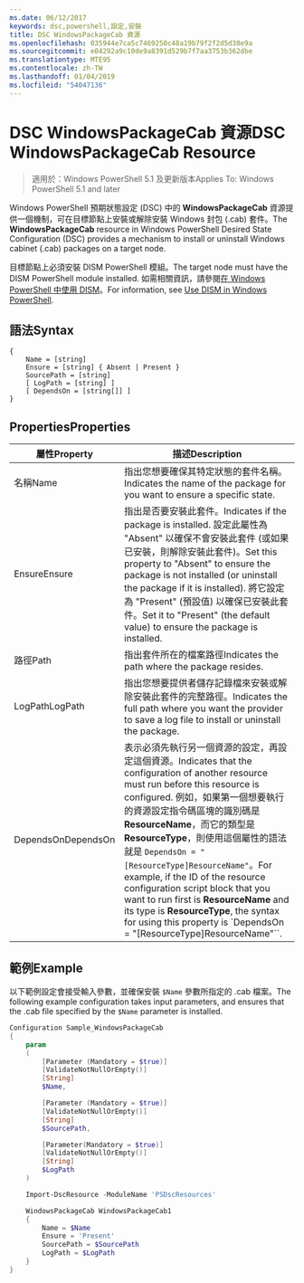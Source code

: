 ```yaml
---
ms.date: 06/12/2017
keywords: dsc,powershell,設定,安裝
title: DSC WindowsPackageCab 資源
ms.openlocfilehash: 035944e7ca5c7469250c48a19b79f2f2d5d38e9a
ms.sourcegitcommit: e04292a9c10de9a8391d529b7f7aa3753b362dbe
ms.translationtype: MTE95
ms.contentlocale: zh-TW
ms.lasthandoff: 01/04/2019
ms.locfileid: "54047136"
---
```

# <a name="dsc-windowspackagecab-resource"></a><span data-ttu-id="b06f2-103">DSC WindowsPackageCab 資源</span><span class="sxs-lookup"><span data-stu-id="b06f2-103">DSC WindowsPackageCab Resource</span></span>

> <span data-ttu-id="b06f2-104">適用於：Windows PowerShell 5.1 及更新版本</span><span class="sxs-lookup"><span data-stu-id="b06f2-104">Applies To: Windows PowerShell 5.1 and later</span></span>

<span data-ttu-id="b06f2-105">Windows PowerShell 預期狀態設定 (DSC) 中的 **WindowsPackageCab** 資源提供一個機制，可在目標節點上安裝或解除安裝 Windows 封包 (.cab) 套件。</span><span class="sxs-lookup"><span data-stu-id="b06f2-105">The **WindowsPackageCab** resource in Windows PowerShell Desired State Configuration (DSC) provides a mechanism to install or uninstall Windows cabinet (.cab) packages on a target node.</span></span>

<span data-ttu-id="b06f2-106">目標節點上必須安裝 DISM PowerShell 模組。</span><span class="sxs-lookup"><span data-stu-id="b06f2-106">The target node must have the DISM PowerShell module installed.</span></span> <span data-ttu-id="b06f2-107">如需相關資訊，請參閱[在 Windows PowerShell 中使用 DISM](https://msdn.microsoft.com/en-us/windows/hardware/commercialize/manufacture/desktop/use-dism-in-windows-powershell-s14)。</span><span class="sxs-lookup"><span data-stu-id="b06f2-107">For information, see [Use DISM in Windows PowerShell](https://msdn.microsoft.com/en-us/windows/hardware/commercialize/manufacture/desktop/use-dism-in-windows-powershell-s14).</span></span>


## <a name="syntax"></a><span data-ttu-id="b06f2-108">語法</span><span class="sxs-lookup"><span data-stu-id="b06f2-108">Syntax</span></span>

```
{
    Name = [string]
    Ensure = [string] { Absent | Present }
    SourcePath = [string]
    [ LogPath = [string] ]
    [ DependsOn = [string[]] ]
}
```

## <a name="properties"></a><span data-ttu-id="b06f2-109">Properties</span><span class="sxs-lookup"><span data-stu-id="b06f2-109">Properties</span></span>

|  <span data-ttu-id="b06f2-110">屬性</span><span class="sxs-lookup"><span data-stu-id="b06f2-110">Property</span></span>  |  <span data-ttu-id="b06f2-111">描述</span><span class="sxs-lookup"><span data-stu-id="b06f2-111">Description</span></span>   |
|---|---|
| <span data-ttu-id="b06f2-112">名稱</span><span class="sxs-lookup"><span data-stu-id="b06f2-112">Name</span></span>| <span data-ttu-id="b06f2-113">指出您想要確保其特定狀態的套件名稱。</span><span class="sxs-lookup"><span data-stu-id="b06f2-113">Indicates the name of the package for you want to ensure a specific state.</span></span>|
| <span data-ttu-id="b06f2-114">Ensure</span><span class="sxs-lookup"><span data-stu-id="b06f2-114">Ensure</span></span>| <span data-ttu-id="b06f2-115">指出是否要安裝此套件。</span><span class="sxs-lookup"><span data-stu-id="b06f2-115">Indicates if the package is installed.</span></span> <span data-ttu-id="b06f2-116">設定此屬性為 "Absent" 以確保不會安裝此套件 (或如果已安裝，則解除安裝此套件)。</span><span class="sxs-lookup"><span data-stu-id="b06f2-116">Set this property to "Absent" to ensure the package is not installed (or uninstall the package if it is installed).</span></span> <span data-ttu-id="b06f2-117">將它設定為 "Present" (預設值) 以確保已安裝此套件。</span><span class="sxs-lookup"><span data-stu-id="b06f2-117">Set it to "Present" (the default value) to ensure the package is installed.</span></span>|
| <span data-ttu-id="b06f2-118">路徑</span><span class="sxs-lookup"><span data-stu-id="b06f2-118">Path</span></span>| <span data-ttu-id="b06f2-119">指出套件所在的檔案路徑</span><span class="sxs-lookup"><span data-stu-id="b06f2-119">Indicates the path where the package resides.</span></span>|
| <span data-ttu-id="b06f2-120">LogPath</span><span class="sxs-lookup"><span data-stu-id="b06f2-120">LogPath</span></span>| <span data-ttu-id="b06f2-121">指出您想要提供者儲存記錄檔來安裝或解除安裝此套件的完整路徑。</span><span class="sxs-lookup"><span data-stu-id="b06f2-121">Indicates the full path where you want the provider to save a log file to install or uninstall the package.</span></span>|
| <span data-ttu-id="b06f2-122">DependsOn</span><span class="sxs-lookup"><span data-stu-id="b06f2-122">DependsOn</span></span> | <span data-ttu-id="b06f2-123">表示必須先執行另一個資源的設定，再設定這個資源。</span><span class="sxs-lookup"><span data-stu-id="b06f2-123">Indicates that the configuration of another resource must run before this resource is configured.</span></span> <span data-ttu-id="b06f2-124">例如，如果第一個想要執行的資源設定指令碼區塊的識別碼是 **ResourceName**，而它的類型是 **ResourceType**，則使用這個屬性的語法就是 `DependsOn = "[ResourceType]ResourceName"`。</span><span class="sxs-lookup"><span data-stu-id="b06f2-124">For example, if the ID of the resource configuration script block that you want to run first is **ResourceName** and its type is **ResourceType**, the syntax for using this property is \`DependsOn = "[ResourceType]ResourceName"\`\`.</span></span>|

## <a name="example"></a><span data-ttu-id="b06f2-125">範例</span><span class="sxs-lookup"><span data-stu-id="b06f2-125">Example</span></span>

<span data-ttu-id="b06f2-126">以下範例設定會接受輸入參數，並確保安裝 `$Name` 參數所指定的 .cab 檔案。</span><span class="sxs-lookup"><span data-stu-id="b06f2-126">The following example configuration takes input parameters, and ensures that the .cab file specified by the `$Name` parameter is installed.</span></span>

```powershell
Configuration Sample_WindowsPackageCab
{
    param
    (
        [Parameter (Mandatory = $true)]
        [ValidateNotNullOrEmpty()]
        [String]
        $Name,

        [Parameter (Mandatory = $true)]
        [ValidateNotNullOrEmpty()]
        [String]
        $SourcePath,

        [Parameter(Mandatory = $true)]
        [ValidateNotNullOrEmpty()]
        [String]
        $LogPath
    )

    Import-DscResource -ModuleName 'PSDscResources'

    WindowsPackageCab WindowsPackageCab1
    {
        Name = $Name
        Ensure = 'Present'
        SourcePath = $SourcePath
        LogPath = $LogPath
    }
}
```